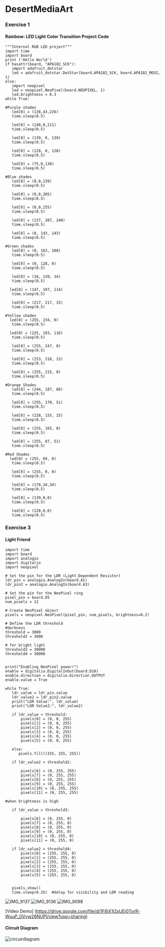 # DesertMediaArt

### Exercise 1
#### Rainbow: LED Light Color Transition Project Code
 ```
"""Internal RGB LED project"""
import time
import board
print ('Hello World')
if hasattr(board, "APA102_SCK"):
    import adafruit_dotstar
    led = adafruit_dotstar.DotStar(board.APA102_SCK, board.APA102_MOSI, 1)
else:
    import neopixel
    led = neopixel.NeoPixel(board.NEOPIXEL, 1)
    led.brightness = 0.3
while True:
    
#Purple shades
    led[0] = (138,43,226)
    time.sleep(0.5)
    
    led[0] = (148,0,211)
    time.sleep(0.5)
    
    led[0] = (139, 0, 139)
    time.sleep(0.5)
    
    led[0] = (128, 0, 128)
    time.sleep(0.5)
    
    led[0] = (75,0,130)
    time.sleep(0.5)
    
#Blue shades
    led[0] = (0,0,139)
    time.sleep(0.5) 
    
    led[0] = (0,0,205)
    time.sleep(0.5) 
    
    led[0] = (0,0,255)
    time.sleep(0.5)
    
    led[0] = (137, 207, 240)
    time.sleep(0.5)
    
    led[0] = (8, 143, 143)
    time.sleep(0.5)
    
#Green shades
    led[0] = (0, 163, 108)
    time.sleep(0.5)  
    
    led[0] = (0, 128, 0)
    time.sleep(0.5)
 
    led[0] = (34, 139, 34)
    time.sleep(0.5)  
    
   led[0] = (147, 197, 114)
    time.sleep(0.5)        
    
    led[0] = (217, 217, 33)
    time.sleep(0.5)
    
#Yellow shades
   led[0] = (255, 234, 0)
    time.sleep(0.5)
    
   led[0] = (225, 193, 110)
    time.sleep(0.5)
    
    led[0] = (255, 247, 0)
    time.sleep(0.5)
    
    led[0] = (253, 218, 13)
    time.sleep(0.5)
    
    led[0] = (255, 215, 0)
    time.sleep(0.5)
    
#Orange Shades
    led[0] = (244, 187, 68)
    time.sleep(0.5)
    
    led[0] = (255, 170, 51)
    time.sleep(0.5)
    
    led[0] = (228, 155, 15)
    time.sleep(0.5)
    
    led[0] = (255, 165, 0)
    time.sleep(0.5)
    
    led[0] = (255, 87, 51)
    time.sleep(0.5)
    
#Red Shades
   led[0] = (255, 69, 0)
    time.sleep(0.5)

    led[0] = (255, 0, 0)
    time.sleep(0.5)
    
    led[0] = (178,34,34)
    time.sleep(0.5)
    
    led[0] = (139,0,0)
    time.sleep(0.5)
    
    led[0] = (128,0,0)
    time.sleep(0.5)
  ```


### Exercise 3
#### Light Friend
 ```
import time
import board
import analogio
import digitalio
import neopixel

# Set the pin for the LDR (Light-Dependent Resistor)
ldr_pin = analogio.AnalogIn(board.A1)
ldr_pin2 = analogio.AnalogIn(board.A3)

# Set the pin for the NeoPixel ring
pixel_pin = board.D5
num_pixels = 12

# Create NeoPixel object
pixels = neopixel.NeoPixel(pixel_pin, num_pixels, brightness=0.2)

# Define the LDR threshold
#darkness
threshold = 3000
threshold2 = 3000

# for bright light
threshold3 = 30000
threshold4 = 30000


print("Enabling NeoPixel power!")
enable = digitalio.DigitalInOut(board.D10)
enable.direction = digitalio.Direction.OUTPUT
enable.value = True   
   
while True:
    ldr_value = ldr_pin.value
    ldr_value2 = ldr_pin2.value
    print("LDR Value:", ldr_value)
    print("LDR Value2:", ldr_value2)

    if ldr_value < threshold:
        pixels[0] = (0, 0, 255)
        pixels[1] = (0, 0, 255)
        pixels[2] = (0, 0, 255)
        pixels[3] = (0, 0, 255)
        pixels[4] = (0, 0, 255)
        pixels[5] = (0, 0, 255)
 
    else:
       pixels.fill((255, 255, 255))
        
    if ldr_value2 < threshold2:
    
        pixels[6] = (0, 255, 255)
        pixels[7] = (0, 255, 255)
        pixels[8] = (0, 255, 255)
        pixels[9] = (0, 255, 255)
        pixels[10] = (0, 255, 255)
        pixels[11] = (0, 255, 255)

#when brightness is high

    if ldr_value > threshold3:
    
        pixels[6] = (0, 255, 0)
        pixels[7] = (0, 255, 0)
        pixels[8] = (0, 255, 0)
        pixels[9] = (0, 255, 0)
        pixels[10] = (0, 255, 0)
        pixels[11] = (0, 255, 0)

    if ldr_value2 > threshold4:
        pixels[0] = (255, 255, 0)
        pixels[1] = (255, 255, 0)
        pixels[2] = (255, 255, 0)
        pixels[3] = (255, 255, 0)
        pixels[4] = (255, 255, 0)
        pixels[5] = (255, 255, 0)

        
    pixels.show()
    time.sleep(0.25)  #delay for visibility and LDR reading

   ```

![IMG_9137](https://github.com/NoufAAlnuaimi/DesertMediaArt/assets/144128799/a0da5d22-f1bf-4c96-aa08-140e3483169f)
![IMG_9136](https://github.com/NoufAAlnuaimi/DesertMediaArt/assets/144128799/422c77c9-e2cd-426c-98d4-2318cf0ecfb9)
![IMG_9098](https://github.com/NoufAAlnuaimi/DesertMediaArt/assets/144128799/d33d2af7-082f-4579-8610-d957a25588ac)


[Video Demo] (https://drive.google.com/file/d/1F8iX1j2sUEi0TorR-WuuP_OVvw26NUPI/view?usp=sharing)


#### Circuit Diagram
![circuirdiagram](https://github.com/NoufAAlnuaimi/DesertMediaArt/assets/144128799/10bdb9fe-0ff9-49c7-88b9-d32e9d75f567)



